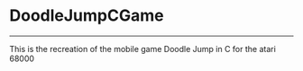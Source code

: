 # DoodleJumpCGame

---
This is the recreation of the mobile game Doodle Jump in C for the atari 68000

